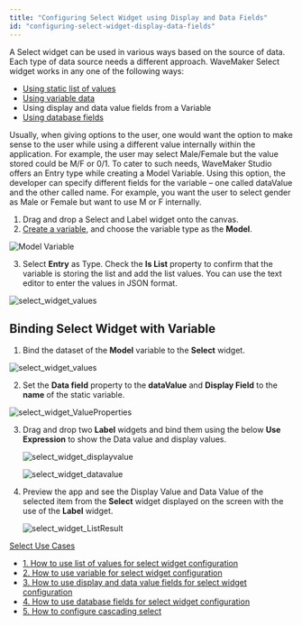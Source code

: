 ```yaml
---
title: "Configuring Select Widget using Display and Data Fields"
id: "configuring-select-widget-display-data-fields"
---
```


A Select widget can be used in various ways based on the source of data. Each type of data source needs a different approach. WaveMaker Select widget works in any one of the following ways:

- [Using static list of values](/learn/how-tos/configuring-select-widget-static-list-values/)
- [Using variable data](/learn/how-tos/configuring-select-widget-variable/)
- Using display and data value fields from a Variable
- [Using database fields](/learn/how-tos/configuring-select-widget-database-fields/)

Usually, when giving options to the user, one would want the option to make sense to the user while using a different value internally within the application. For example, the user may select Male/Female but the value stored could be M/F or 0/1. To cater to such needs, WaveMaker Studio offers an Entry type while creating a Model Variable. Using this option, the developer can specify different fields for the variable – one called dataValue and the other called name. For example, you want the user to select gender as Male or Female but want to use M or F internally.

1. Drag and drop a Select and Label widget onto the canvas.
2. [Create a variable](https://docs.wavemaker.com/learn/app-development/variables/), and choose the variable type as the **Model**.

![Model Variable](/learn/assets/select-model-variable.png)

3. Select **Entry** as Type. Check the **Is List** property to confirm that the variable is storing the list and add the list values. You can use the text editor to enter the values in JSON format.

![select_widget_values](/learn/assets/configure-variable.png)

## Binding Select Widget with Variable

1. Bind the dataset of the **Model** variable to the **Select** widget.

![select_widget_values](/learn/assets/bind-model-variable.png)

2. Set the **Data field** property to the **dataValue** and **Display Field** to the **name** of the static variable.

![select_widget_ValueProperties](/learn/assets/select_widget_ValueProperties.png)

3. Drag and drop two **Label** widgets and bind them using the below **Use Expression** to show the Data value and display values.

    ![select_widget_displayvalue](/learn/assets/display-value.png)

    ![select_widget_datavalue](/learn/assets/select-widget-datavalue.png)

4. Preview the app and see the Display Value and Data Value of the selected item from the **Select** widget displayed on the screen with the use of the **Label** widget.

     ![select_widget_ListResult](/learn/assets/select_widget_ListResult.png)


[Select Use Cases](/learn/app-development/widgets/form-widgets/select-use-cases/)

- [1. How to use list of values for select widget configuration](/learn/how-tos/configuring-select-widget-static-list-values/)
- [2. How to use variable for select widget configuration](/learn/how-tos/configuring-select-widget-variable/)
- [3. How to use display and data value fields for select widget configuration](#)
- [4. How to use database fields for select widget configuration](/learn/how-tos/configuring-select-widget-database-fields/)
- [5. How to configure cascading select](/learn/how-tos/configuring-cascading-select/)
